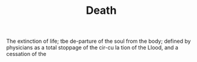 ---
title: Death
letter: D
permalink: "/definitions/bld-death.html"
body: The extinction of life; tbe de-parture of the soul from the body; defined by
  physicians as a total stoppage of the cir-cu la tion of the Llood, and a cessation
  of the
published_at: '2018-07-07'
source: Black's Law Dictionary 2nd Ed (1910)
layout: post
---